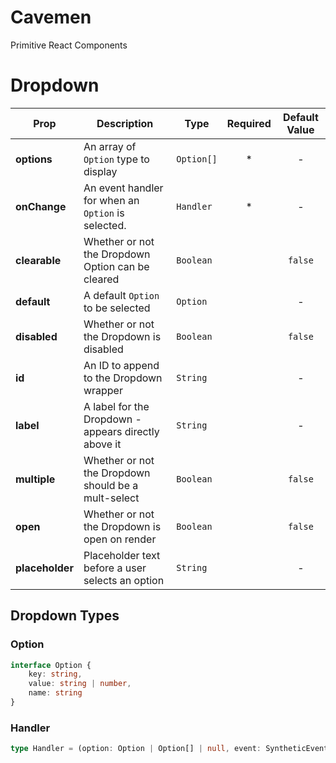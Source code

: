 # Cavemen
Primitive React Components

# Dropdown

| Prop               | Description                                              | Type                           | Required                       | Default Value |
|--------------------|----------------------------------------------------------|--------------------------------|:------------------------------:|:-------------:|
| **options**        | An array of `Option` type to display                     | `Option[]`                     | *                              |       -       |
| **onChange**       | An event handler for when an `Option` is selected.       | `Handler`                      | *                              |       -       |
| **clearable**      | Whether or not the Dropdown Option can be cleared        | `Boolean`                      |                                |    `false`    |
| **default**        | A default `Option` to be selected                        | `Option`                       |                                |       -       |
| **disabled**       | Whether or not the Dropdown is disabled                  | `Boolean`                      |                                |    `false`    |
| **id**             | An ID to append to the Dropdown wrapper                  | `String`                       |                                |       -       |
| **label**          | A label for the Dropdown - appears directly above it     | `String`                       |                                |       -       |
| **multiple**       | Whether or not the Dropdown should be a mult-select      | `Boolean`                      |                                |    `false`    |
| **open**           | Whether or not the Dropdown is open on render            | `Boolean`                      |                                |    `false`    |
| **placeholder**    | Placeholder text before a user selects an option         | `String`                       |                                |       -       |

## Dropdown Types

### Option

```ts
interface Option {
    key: string,
    value: string | number,
    name: string
}
```

### Handler

```ts
type Handler = (option: Option | Option[] | null, event: SyntheticEvent) => void;
```
